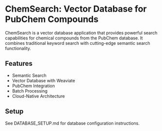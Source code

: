 # ChemSearch: Vector Database for PubChem Compounds

ChemSearch is a vector database application that provides powerful search capabilities for chemical compounds from the PubChem database. It combines traditional keyword search with cutting-edge semantic search functionality.

## Features

- Semantic Search
- Vector Database with Weaviate 
- PubChem Integration
- Batch Processing
- Cloud-Native Architecture

## Setup

See DATABASE_SETUP.md for database configuration instructions.
